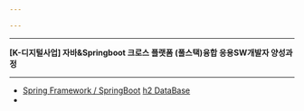 ```yaml
---

---
```


---

**[K-디지털사업] 자바&Springboot 크로스 플랫폼 (풀스택)융합 응용SW개발자 양성과정**

---

- [Spring Framework / SpringBoot](DailyPatch/DailyPatch_25_01/25_01_22.md)
  [h2 DataBase](DailyPatch/DailyPatch_25_01/25_01_23.md)
- 